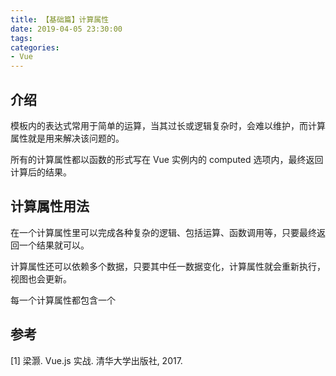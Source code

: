 ```yaml
---
title: 【基础篇】计算属性
date: 2019-04-05 23:30:00
tags:
categories:
- Vue
---
```


## 介绍
模板内的表达式常用于简单的运算，当其过长或逻辑复杂时，会难以维护，而计算属性就是用来解决该问题的。

所有的计算属性都以函数的形式写在 Vue 实例内的 computed 选项内，最终返回计算后的结果。

## 计算属性用法
在一个计算属性里可以完成各种复杂的逻辑、包括运算、函数调用等，只要最终返回一个结果就可以。

计算属性还可以依赖多个数据，只要其中任一数据变化，计算属性就会重新执行，视图也会更新。

每一个计算属性都包含一个




## 参考
[1] 梁灏. Vue.js 实战. 清华大学出版社, 2017.